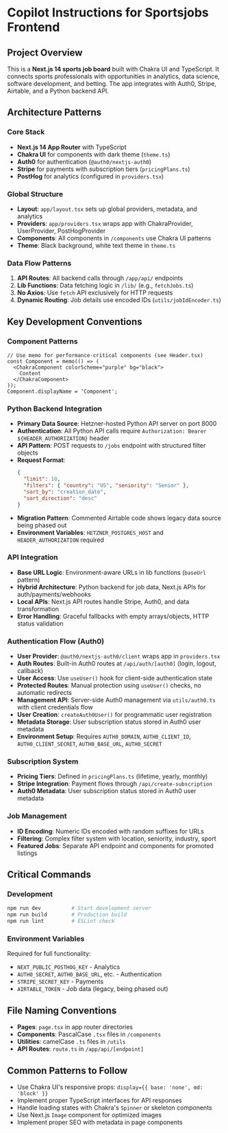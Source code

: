 # Copilot Instructions for Sportsjobs Frontend

## Project Overview
This is a **Next.js 14 sports job board** built with Chakra UI and TypeScript. It connects sports professionals with opportunities in analytics, data science, software development, and betting. The app integrates with Auth0, Stripe, Airtable, and a Python backend API.

## Architecture Patterns

### Core Stack
- **Next.js 14 App Router** with TypeScript
- **Chakra UI** for components with dark theme (`theme.ts`)
- **Auth0** for authentication (`@auth0/nextjs-auth0`)
- **Stripe** for payments with subscription tiers (`pricingPlans.ts`)
- **PostHog** for analytics (configured in `providers.tsx`)

### Global Structure
- **Layout**: `app/layout.tsx` sets up global providers, metadata, and analytics
- **Providers**: `app/providers.tsx` wraps app with ChakraProvider, UserProvider, PostHogProvider
- **Components**: All components in `/components` use Chakra UI patterns
- **Theme**: Black background, white text theme in `theme.ts`

### Data Flow Patterns
1. **API Routes**: All backend calls through `/app/api/` endpoints
2. **Lib Functions**: Data fetching logic in `/lib/` (e.g., `fetchJobs.ts`)
3. **No Axios**: Use `fetch` API exclusively for HTTP requests
4. **Dynamic Routing**: Job details use encoded IDs (`utils/jobIdEncoder.ts`)

## Key Development Conventions

### Component Patterns
```tsx
// Use memo for performance-critical components (see Header.tsx)
const Component = memo(() => (
  <ChakraComponent colorScheme="purple" bg="black">
    Content
  </ChakraComponent>
));
Component.displayName = 'Component';
```

### Python Backend Integration
- **Primary Data Source**: Hetzner-hosted Python API server on port 8000
- **Authentication**: All Python API calls require `Authorization: Bearer ${HEADER_AUTHORIZATION}` header
- **API Pattern**: POST requests to `/jobs` endpoint with structured filter objects
- **Request Format**: 
  ```json
  {
    "limit": 10,
    "filters": { "country": "US", "seniority": "Senior" },
    "sort_by": "creation_date",
    "sort_direction": "desc"
  }
  ```
- **Migration Pattern**: Commented Airtable code shows legacy data source being phased out
- **Environment Variables**: `HETZNER_POSTGRES_HOST` and `HEADER_AUTHORIZATION` required

### API Integration
- **Base URL Logic**: Environment-aware URLs in lib functions (`baseUrl` pattern)
- **Hybrid Architecture**: Python backend for job data, Next.js APIs for auth/payments/webhooks
- **Local APIs**: Next.js API routes handle Stripe, Auth0, and data transformation
- **Error Handling**: Graceful fallbacks with empty arrays/objects, HTTP status validation

### Authentication Flow (Auth0)
- **User Provider**: `@auth0/nextjs-auth0/client` wraps app in `providers.tsx`
- **Auth Routes**: Built-in Auth0 routes at `/api/auth/[auth0]` (login, logout, callback)
- **User Access**: Use `useUser()` hook for client-side authentication state
- **Protected Routes**: Manual protection using `useUser()` checks, no automatic redirects
- **Management API**: Server-side Auth0 management via `utils/auth0.ts` with client credentials flow
- **User Creation**: `createAuth0User()` for programmatic user registration
- **Metadata Storage**: User subscription status stored in Auth0 user metadata
- **Environment Setup**: Requires `AUTH0_DOMAIN`, `AUTH0_CLIENT_ID`, `AUTH0_CLIENT_SECRET`, `AUTH0_BASE_URL`, `AUTH0_SECRET`

### Subscription System
- **Pricing Tiers**: Defined in `pricingPlans.ts` (lifetime, yearly, monthly)
- **Stripe Integration**: Payment flows through `/api/create-subscription`
- **Auth0 Metadata**: User subscription status stored in Auth0 user metadata

### Job Management
- **ID Encoding**: Numeric IDs encoded with random suffixes for URLs
- **Filtering**: Complex filter system with location, seniority, industry, sport
- **Featured Jobs**: Separate API endpoint and components for promoted listings

## Critical Commands

### Development
```bash
npm run dev          # Start development server
npm run build        # Production build
npm run lint         # ESLint check
```

### Environment Variables
Required for full functionality:
- `NEXT_PUBLIC_POSTHOG_KEY` - Analytics
- `AUTH0_SECRET`, `AUTH0_BASE_URL`, etc. - Authentication  
- `STRIPE_SECRET_KEY` - Payments
- `AIRTABLE_TOKEN` - Job data (legacy, being phased out)

## File Naming Conventions
- **Pages**: `page.tsx` in app router directories
- **Components**: PascalCase `.tsx` files in `/components`
- **Utilities**: camelCase `.ts` files in `/utils`
- **API Routes**: `route.ts` in `/app/api/[endpoint]`

## Common Patterns to Follow
- Use Chakra UI's responsive props: `display={{ base: 'none', md: 'block' }}`
- Implement proper TypeScript interfaces for API responses
- Handle loading states with Chakra's `Spinner` or skeleton components
- Use Next.js `Image` component for optimized images
- Implement proper SEO with metadata in page components
